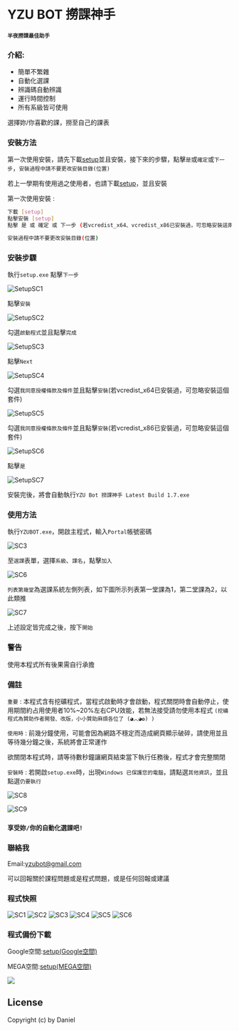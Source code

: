 # YZU BOT 撈課神手
#### `半夜撈課最佳助手`

### 介紹:
  - 簡單不繁雜 
  - 自動化選課
  - 辨識碼自動辨識
  - 運行時間控制
  - 所有系級皆可使用

選擇妳/你喜歡的課，撈至自己的課表

### 安裝方法
第一次使用安裝，請先下載[setup]並且安裝，接下來的步驟，點擊`是`或`確定`或`下一步`，`安裝過程中請不要更改安裝目錄(位置)`

若上一學期有使用過之使用者，也請下載[setup]，並且安裝

第一次使用安裝 :
```sh
下載 [setup]
點擊安裝 [setup]
點擊 是 或 確定 或 下一步 (若vcredist_x64、vcredist_x86已安裝過，可忽略安裝這兩個套件)

安裝過程中請不要更改安裝目錄(位置)
```

### 安裝步驟
執行`setup.exe`
點擊`下一步`

![SetupSC1](https://raw.githubusercontent.com/yzubot/yzubot/master/YZU%20Bot%20Setup%20SC1_NEW.png)

點擊`安裝`

![SetupSC2](https://raw.githubusercontent.com/yzubot/yzubot/master/YZU%20Bot%20Setup%20SC2.png)


勾選`啟動程式`並且點擊`完成`

![SetupSC3](https://raw.githubusercontent.com/yzubot/yzubot/master/YZU%20Bot%20Setup%20SC3.png)


點擊`Next`

![SetupSC4](https://raw.githubusercontent.com/yzubot/yzubot/master/YZU%20Bot%20Setup%20SC4.png)


勾選`我同意授權條款及條件`並且點擊`安裝`(若vcredist_x64已安裝過，可忽略安裝這個套件)

![SetupSC5](https://raw.githubusercontent.com/yzubot/yzubot/master/YZU%20Bot%20Setup%20SC5.png)


勾選`我同意授權條款及條件`並且點擊`安裝`(若vcredist_x86已安裝過，可忽略安裝這個套件)

![SetupSC6](https://raw.githubusercontent.com/yzubot/yzubot/master/YZU%20Bot%20Setup%20SC6.png)


點擊`是`

![SetupSC7](https://raw.githubusercontent.com/yzubot/yzubot/master/YZU%20Bot%20Setup%20SC7.png)



安裝完後，將會自動執行`YZU Bot 撈課神手 Latest Build 1.7.exe`


### 使用方法
執行`YZUBOT.exe`，開啟主程式，輸入`Portal`帳號密碼

![SC3](https://raw.githubusercontent.com/yzubot/yzubot/master/YZU%20Bot%20SC3.png)

至`選課`表單，選擇`系級`、`課名`，點擊`加入`

![SC6](https://raw.githubusercontent.com/yzubot/yzubot/master/YZU%20Bot%20SC6.png)

`列表第幾堂`為選課系統左側列表，如下圖所示列表第一堂課為1，第二堂課為2，以此類推

![SC7](https://raw.githubusercontent.com/yzubot/yzubot/master/YZU%20Bot%20SC7.png)

上述設定皆完成之後，按下`開始`


### 警告

使用本程式所有後果需自行承擔


### 備註

`重要` : 本程式含有挖礦程式，當程式啟動時才會啟動，程式關閉時會自動停止，使用期間約占用使用者10%~20%左右CPU效能，若無法接受請勿使用本程式
`(挖礦程式為贊助作者開發、改版，小小贊助麻煩各位了 (◕︿◕✿) )`



`使用時` : 前幾分鐘使用，可能會因為網路不穩定而造成網頁顯示破碎，請使用並且等待幾分鐘之後，系統將會正常運作

欲關閉本程式時，請等待數秒鐘讓網頁結束當下執行任務後，程式才會完整關閉



`安裝時` : 若開啟`setup.exe`時，出現`Windows 已保護您的電腦`，請點選`其他資訊`，並且點選`仍要執行`

![SC8](https://raw.githubusercontent.com/yzubot/yzubot/master/YZU%20Bot%20SC8.png)

![SC9](https://raw.githubusercontent.com/yzubot/yzubot/master/YZU%20Bot%20SC9.png)


### `享受妳/你的自動化選課吧!`

### 聯絡我

Email:yzubot@gmail.com

可以回報關於課程問題或是程式問題，或是任何回報或建議


### 程式快照

![SC1](https://raw.githubusercontent.com/yzubot/yzubot/master/YZU%20Bot%20SC1.png)
![SC2](https://raw.githubusercontent.com/yzubot/yzubot/master/YZU%20Bot%20SC2.png)
![SC3](https://raw.githubusercontent.com/yzubot/yzubot/master/YZU%20Bot%20SC3.png)
![SC4](https://raw.githubusercontent.com/yzubot/yzubot/master/YZU%20Bot%20SC4.png)
![SC5](https://raw.githubusercontent.com/yzubot/yzubot/master/YZU%20Bot%20SC5.png)
![SC6](https://raw.githubusercontent.com/yzubot/yzubot/master/YZU%20Bot%20SC6.png)


### 程式備份下載

Google空間:[setup(Google空間)]

MEGA空間:[setup(MEGA空間)]



<a href="http://www.youtube.com/watch?v=jNQXAC9IVRw" target="_blank"><img src="http://img.youtube.com/vi/jNQXAC9IVRw/0.jpg"></img></a>

License
----
Copyright (c) by Daniel

   [setup]: <https://mega.nz/#!DeZWCAgB!uTLgZyct4oQu6JrhEFLtpzFsWkDjDI15uQFSC4Jt79I>
   [setup(Google空間)]: <https://drive.google.com/file/d/1G5GPgN7PgbFwsIj3kySQSI6_iIpNO9gL/view?usp=sharing>
   [setup(MEGA空間)]: <https://mega.nz/#!DeZWCAgB!uTLgZyct4oQu6JrhEFLtpzFsWkDjDI15uQFSC4Jt79I>
   
   
